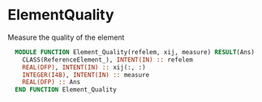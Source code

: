 # ElementQuality

Measure the quality of the element

```fortran
  MODULE FUNCTION Element_Quality(refelem, xij, measure) RESULT(Ans)
    CLASS(ReferenceElement_), INTENT(IN) :: refelem
    REAL(DFP), INTENT(IN) :: xij(:, :)
    INTEGER(I4B), INTENT(IN) :: measure
    REAL(DFP) :: Ans
  END FUNCTION Element_Quality
```

